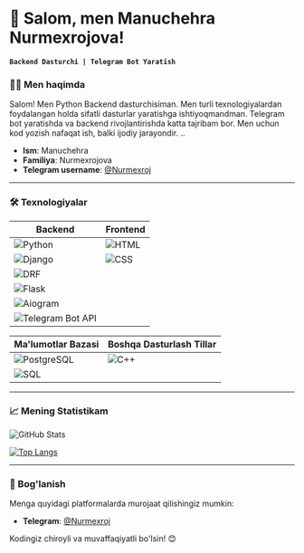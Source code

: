 # 👋 Salom, men Manuchehra Nurmexrojova!

**`Backend Dasturchi | Telegram Bot Yaratish `**

### 🧑‍💻 Men haqimda
Salom! Men Python Backend dasturchisiman. Men turli texnologiyalardan foydalangan holda sifatli dasturlar yaratishga ishtiyoqmandman. Telegram bot yaratishda va backend rivojlantirishda katta tajribam bor. Men uchun kod yozish nafaqat ish, balki ijodiy jarayondir.
..
- **Ism**: Manuchehra
- **Familiya**: Nurmexrojova
- **Telegram username**: [@Nurmexroj](https://t.me/Nurmexroj)

---

### 🛠 Texnologiyalar

| Backend                   | Frontend                |
| ------------------------- | ----------------------- |
| ![Python](https://img.shields.io/badge/Python-3776AB?style=for-the-badge&logo=python&logoColor=white) | ![HTML](https://img.shields.io/badge/HTML5-E34F26?style=for-the-badge&logo=html5&logoColor=white) |
| ![Django](https://img.shields.io/badge/Django-092E20?style=for-the-badge&logo=django&logoColor=white) | ![CSS](https://img.shields.io/badge/CSS3-1572B6?style=for-the-badge&logo=css3&logoColor=white) |
| ![DRF](https://img.shields.io/badge/DRF-red?style=for-the-badge&logo=django&logoColor=white) | 
| ![Flask](https://img.shields.io/badge/Flask-000000?style=for-the-badge&logo=flask&logoColor=white) |
| ![Aiogram](https://img.shields.io/badge/Aiogram-blue?style=for-the-badge) | |
| ![Telegram Bot API](https://img.shields.io/badge/Telegram%20Bot%20API-26A5E4?style=for-the-badge&logo=telegram&logoColor=white) | |

| Ma'lumotlar Bazasi      | Boshqa Dasturlash Tillar |
| ----------------------- | ------------------------ |
| ![PostgreSQL](https://img.shields.io/badge/PostgreSQL-336791?style=for-the-badge&logo=postgresql&logoColor=white) | ![C++](https://img.shields.io/badge/C++-00599C?style=for-the-badge&logo=c%2B%2B&logoColor=white) |
| ![SQL](https://img.shields.io/badge/SQL-4479A1?style=for-the-badge&logo=sql&logoColor=white) | |

---

### 📈 Mening Statistikam

![GitHub Stats](https://github-readme-stats.vercel.app/api?username=Manuchexra&show_icons=true&theme=radical)

[![Top Langs](https://github-readme-stats.vercel.app/api/top-langs/?username=Manuchexra&layout=compact&theme=radical)](https://github.com/anuraghazra/github-readme-stats)

---

### 💬 Bog'lanish
Menga quyidagi platformalarda murojaat qilishingiz mumkin:
- **Telegram**: [@Nurmexroj](https://t.me/Nuemexroj)

Kodingiz chiroyli va muvaffaqiyatli bo'lsin! 😊
